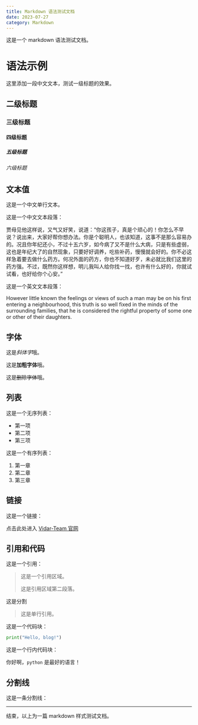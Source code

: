 ```yaml
---
title: Markdown 语法测试文档
date: 2023-07-27
category: Markdown
---
```


这是一个 markdown 语法测试文档。

<!--more-->

# 语法示例

这里添加一段中文文本，测试一级标题的效果。

## 二级标题

### 三级标题

#### 四级标题

##### 五级标题

###### 六级标题


## 文本值

这是一个中文单行文本。

这是一个中文文本段落：

贾母见他这样说，又气又好笑，说道：“你这孩子，真是个顽心的！你怎么不早说？说出来，大家好帮你想办法。你是个聪明人，也该知道，这事不是那么容易办的。况且你年纪还小，不过十五六岁，如今病了又不是什么大病，只是有些虚弱，这也是年纪大了的自然现象，只要好好调养，吃些补药，慢慢就会好的。你不必这样急着要去做什么药方。何况外面的药方，你也不知道好歹，未必就比我们这里的药方强。不过，既然你这样想，明儿我叫人给你找一找，也许有什么好的，你就试试看，也好给你个心安。”


这是一个英文文本段落：

However little known the feelings or views of such a man may be on his first entering a neighbourhood, this truth is so well fixed in the minds of the surrounding families, that he is considered the rightful property of some one or other of their daughters.


## 字体

这是*斜体字*哦。

这是**加粗字体**哦。

这是~~删除字体~~哦。

## 列表

这是一个无序列表：

- 第一项
- 第二项
- 第三项

这是一个有序列表：

1. 第一章
2. 第二章
3. 第三章

## 链接

这是一个链接：

点击此处进入 [Vidar-Team 官网](https://vidar.club)

## 引用和代码

这是一个引用：

> 这是一个引用区域。
> 
> 这是引用区域第二段落。

这是分割

> 这是单行引用。

这是一个代码块：

```python
print("Hello, blog!")
```

这是一个行内代码块：

你好啊，`python` 是最好的语言！

## 分割线

这是一条分割线：

---

结束，以上为一篇 markdown 样式测试文档。